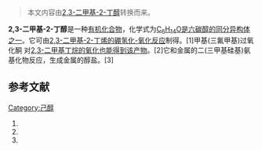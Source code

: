 > 本文内容由[2,3-二甲基-2-丁醇](https://zh.wikipedia.org/wiki/2,3-二甲基-2-丁醇)转换而来。


**2,3-二甲基-2-丁醇**是一种[有机化合物](../Page/有机化合物.md "wikilink")，化学式为[C<sub>6</sub>H<sub>14</sub>O是](https://zh.wikipedia.org/wiki/C6H14O "wikilink")[六碳醇的同分异构体之一](../Page/己醇.md "wikilink")。它可由[2,3-二甲基-2-丁烯的](https://zh.wikipedia.org/wiki/2,3-二甲基-2-丁烯 "wikilink")[硼氢化-氧化反应](../Page/硼氢化-氧化反应.md "wikilink")制得。\[1\]甲基(三氟甲基)过氧化酮 对[2,3-二甲基丁烷的氧化也能得到该产物](https://zh.wikipedia.org/wiki/2,3-二甲基丁烷 "wikilink")。\[2\]它和金属的二(三甲基硅基)氨基化物反应，生成金属的醇盐。\[3\]

## 参考文献

[Category:己醇](https://zh.wikipedia.org/wiki/Category:己醇 "wikilink")

1.
2.
3.